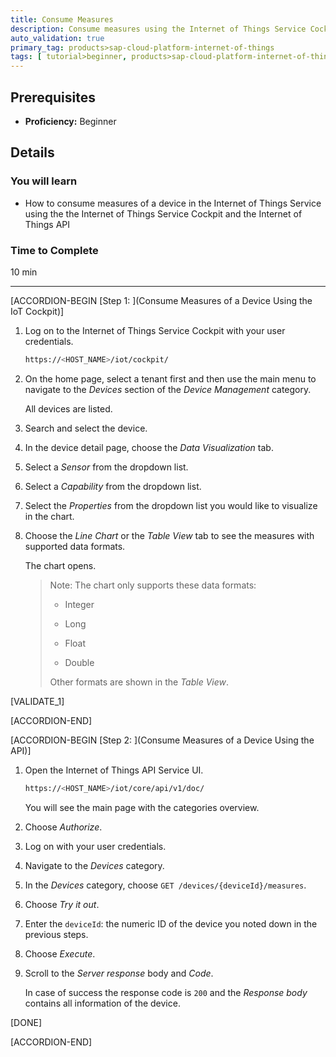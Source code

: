 ```yaml
---
title: Consume Measures
description: Consume measures using the Internet of Things Service Cockpit or the Internet of Things API Service.
auto_validation: true
primary_tag: products>sap-cloud-platform-internet-of-things
tags: [ tutorial>beginner, products>sap-cloud-platform-internet-of-things, topic>internet-of-things, topic>cloud ]
---
```


<!-- loioaac99adf868e47dc8b51b0203aa13b14 -->

## Prerequisites
 - **Proficiency:** Beginner

## Details
### You will learn
- How to consume measures of a device in the Internet of Things Service using the the Internet of Things Service Cockpit and the Internet of Things API

### Time to Complete
10 min

---

[ACCORDION-BEGIN [Step 1: ](Consume Measures of a Device Using the IoT Cockpit)]

1.  Log on to the Internet of Things Service Cockpit with your user credentials.

    ```bash
    https://<HOST_NAME>/iot/cockpit/
    ```

2.  On the home page, select a tenant first and then use the main menu to navigate to the *Devices* section of the *Device Management* category.

    All devices are listed.

3.  Search and select the device.

4.  In the device detail page, choose the *Data Visualization* tab.

5.  Select a *Sensor* from the dropdown list.

6.  Select a *Capability* from the dropdown list.

7.  Select the *Properties* from the dropdown list you would like to visualize in the chart.

8.  Choose the *Line Chart* or the *Table View* tab to see the measures with supported data formats.

    The chart opens.

    > Note:
    > The chart only supports these data formats:
    >
    > -   Integer
    >
    > -   Long
    >
    > -   Float
    >
    > -   Double
    >
    > Other formats are shown in the *Table View*.
    >
    >

[VALIDATE_1]

[ACCORDION-END]

[ACCORDION-BEGIN [Step 2: ](Consume Measures of a Device Using the API)]

1.  Open the Internet of Things API Service UI.

    ```bash
    https://<HOST_NAME>/iot/core/api/v1/doc/
    ```

    You will see the main page with the categories overview.

2.  Choose *Authorize*.

3.  Log on with your user credentials.

4.  Navigate to the *Devices* category.

5.  In the *Devices* category, choose `GET /devices/{deviceId}/measures`.

6.  Choose *Try it out*.

7. Enter the `deviceId`: the numeric ID of the device you noted down in the previous steps.

8. Choose *Execute*.

9. Scroll to the *Server response* body and *Code*.

    In case of success the response code is `200` and the *Response body* contains all information of the device.

[DONE]

[ACCORDION-END]
